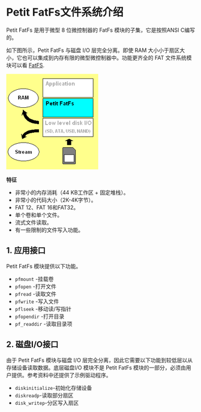 # Petit FatFs文件系统介绍
Petit FatFs 是用于微型 8 位微控制器的 FatFs 模块的子集，它是按照ANSI C编写的。

如下图所示，Petit FatFs 与磁盘 I/O 层完全分离。即使 RAM 大小小于扇区大小，它也可以集成到内存有限的微型微控制器中。功能更齐全的 FAT 文件系统模块可以看 [FatFS](./01.FatFs介绍.md).

![PetitFatFs架构](png/3.1.0.1.PetitFatFs架构.png)

**特征**
- 非常小的内存消耗（44 KB工作区 + 固定堆栈）。
- 非常小的代码大小（2K-4K字节）。
- FAT 12、FAT 16和FAT32。
- 单个卷和单个文件。
- 流式文件读取。
- 有一些限制的文件写入功能。

## 1. 应用接口
Petit FatFs 模块提供以下功能。
- `pfmount` -挂载卷
- `pfopen` -打开文件
- `pfread` -读取文件
- `pfwrite` -写入文件
- `pflseek` -移动读/写指针
- `pfopendir` -打开目录
- `pf_readdir` -读取目录项

## 2. 磁盘I/O接口
由于 Petit FatFs 模块与磁盘 I/O 层完全分离，因此它需要以下功能到较低层以从存储设备读取数据。底层磁盘I/O 模块不是 Petit FatFs 模块的一部分，必须由用户提供。参考资料中还提供了示例驱动程序。

- `diskinitialize`-初始化存储设备
- `diskreadp`-读取部分扇区
- `disk_writep`-分区写入扇区